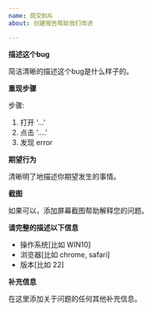 ```yaml
---
name: 提交BUG
about: 创建报告帮助我们改进

---
```


**描述这个bug**

简洁清晰的描述这个bug是什么样子的。


**重现步骤**

步骤:  
1. 打开 '...'  
2. 点击 '....'  
3. 发现 error  


**期望行为**

清晰明了地描述你期望发生的事情。


**截图**

如果可以，添加屏幕截图帮助解释您的问题。

**请完整的描述以下信息**
 - 操作系统[比如 WIN10]
 - 浏览器[比如 chrome, safari]
 - 版本[比如 22]


**补充信息**

在这里添加关于问题的任何其他补充信息。
